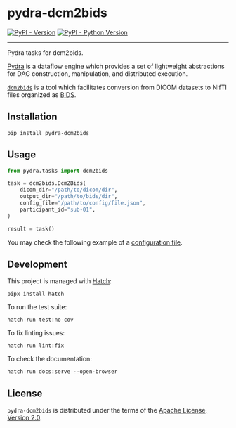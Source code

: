 # pydra-dcm2bids

[![PyPI - Version][pypi-version]][pypi-project]
[![PyPI - Python Version][pypi-pyversions]][pypi-project]

---

Pydra tasks for dcm2bids.

[Pydra][pydra] is a dataflow engine which provides
a set of lightweight abstractions for DAG
construction, manipulation, and distributed execution.

[`dcm2bids`][dcm2bids] is a tool which facilitates
conversion from DICOM datasets to NIfTI files
organized as [BIDS][bids].

## Installation

```console
pip install pydra-dcm2bids
```

## Usage

```python
from pydra.tasks import dcm2bids

task = dcm2bids.Dcm2Bids(
    dicom_dir="/path/to/dicom/dir",
    output_dir="/path/to/bids/dir",
    config_file="/path/to/config/file.json",
    participant_id="sub-01",
)

result = task()
```

You may check the following example of a [configuration file][dcm2bids-config-file].

## Development

This project is managed with [Hatch][hatch]:

```console
pipx install hatch
```

To run the test suite:

```console
hatch run test:no-cov
```

To fix linting issues:

```console
hatch run lint:fix
```

To check the documentation:

```console
hatch run docs:serve --open-browser
```

## License

`pydra-dcm2bids` is distributed under the terms of the [Apache License, Version 2.0][license].

[pypi-project]: https://pypi.org/project/pydra-dcm2bids
[pypi-version]: https://img.shields.io/pypi/v/pydra-dcm2bids.svg
[pypi-pyversions]: https://img.shields.io/pypi/pyversions/pydra-dcm2bids.svg
[pydra]: https://pydra.readthedocs.io/
[dcm2bids]: https://unfmontreal.github.io/Dcm2Bids/
[bids]: https://bids-specification.readthedocs.io/
[dcm2bids-config-file]: https://unfmontreal.github.io/Dcm2Bids/docs/how-to/create-config-file/
[hatch]: https://hatch.pypa.io/
[license]: https://spdx.org/licenses/Apache-2.0.html
